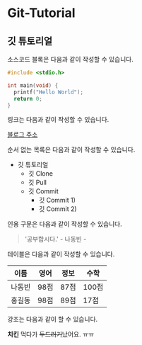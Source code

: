 # Git-Tutorial
## 깃 튜토리얼

소스코드 블록은 다음과 같이 작성할 수 있습니다.

```c
#include <stdio.h>

int main(void) {
  printf("Hello World");
  return 0;
}
```

링크는 다음과 같이 작성할 수 있습니다.

[블로그 주소](https://blog.naver.com/ndb796) 

순서 없는 목록은 다음과 같이 작성할 수 있습니다.

* 깃 튜토리얼
  * 깃 Clone
  * 깃 Pull
  * 깃 Commit
    * 깃 Commit 1)
    * 깃 Commit 2)
    
 인용 구문은 다음과 같이 작성할 수 있습니다.
 
 > '공부합시다.' - 나동빈 - 
 
 테이블은 다음과 같이 작성할 수 있습니다.
 
 이름|영어|정보|수학
 ---|---|---|---|
 나동빈|98점|87점|100점|
 홍길동|98점|89점|17점|
 
 강조는 다음과 같이 할 수 있습니다.

**치킨** 먹다가 ~~두드러기~~났어요. ㅠㅠ
